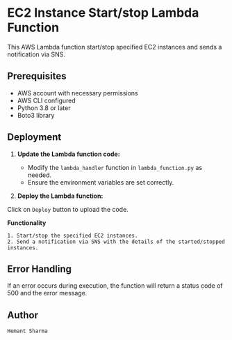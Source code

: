 # EC2 Instance Start/stop Lambda Function

This AWS Lambda function start/stop specified EC2 instances and sends a notification via SNS.

## Prerequisites

- AWS account with necessary permissions
- AWS CLI configured
- Python 3.8 or later
- Boto3 library


## Deployment

1. **Update the Lambda function code:**

    - Modify the `lambda_handler` function in `lambda_function.py` as needed.
    - Ensure the environment variables are set correctly.

2. **Deploy the Lambda function:**

Click on `Deploy` button to upload the code.


**Functionality**
```
1. Start/stop the specified EC2 instances.
2. Send a notification via SNS with the details of the started/stopped instances.
```

## Error Handling

If an error occurs during execution, the function will return a status code of 500 and the error message.

## Author
```
Hemant Sharma
```
